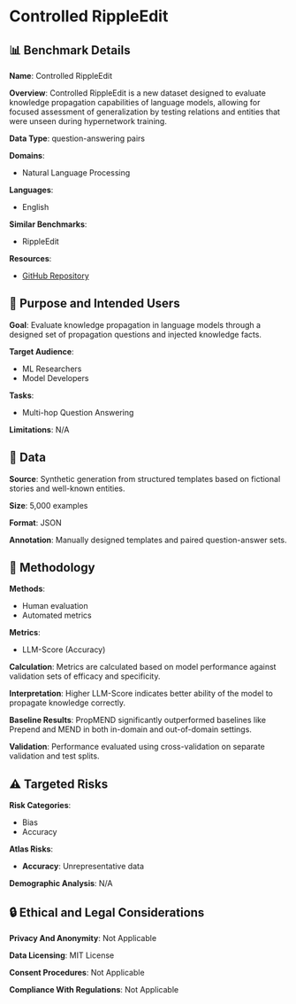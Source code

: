 # Controlled RippleEdit

## 📊 Benchmark Details

**Name**: Controlled RippleEdit

**Overview**: Controlled RippleEdit is a new dataset designed to evaluate knowledge propagation capabilities of language models, allowing for focused assessment of generalization by testing relations and entities that were unseen during hypernetwork training.

**Data Type**: question-answering pairs

**Domains**:
- Natural Language Processing

**Languages**:
- English

**Similar Benchmarks**:
- RippleEdit

**Resources**:
- [GitHub Repository](https://github.com/edenbiran/RippleEdits/tree/main/data/benchmark)

## 🎯 Purpose and Intended Users

**Goal**: Evaluate knowledge propagation in language models through a designed set of propagation questions and injected knowledge facts.

**Target Audience**:
- ML Researchers
- Model Developers

**Tasks**:
- Multi-hop Question Answering

**Limitations**: N/A

## 💾 Data

**Source**: Synthetic generation from structured templates based on fictional stories and well-known entities.

**Size**: 5,000 examples

**Format**: JSON

**Annotation**: Manually designed templates and paired question-answer sets.

## 🔬 Methodology

**Methods**:
- Human evaluation
- Automated metrics

**Metrics**:
- LLM-Score (Accuracy)

**Calculation**: Metrics are calculated based on model performance against validation sets of efficacy and specificity.

**Interpretation**: Higher LLM-Score indicates better ability of the model to propagate knowledge correctly.

**Baseline Results**: PropMEND significantly outperformed baselines like Prepend and MEND in both in-domain and out-of-domain settings.

**Validation**: Performance evaluated using cross-validation on separate validation and test splits.

## ⚠️ Targeted Risks

**Risk Categories**:
- Bias
- Accuracy

**Atlas Risks**:
- **Accuracy**: Unrepresentative data

**Demographic Analysis**: N/A

## 🔒 Ethical and Legal Considerations

**Privacy And Anonymity**: Not Applicable

**Data Licensing**: MIT License

**Consent Procedures**: Not Applicable

**Compliance With Regulations**: Not Applicable
